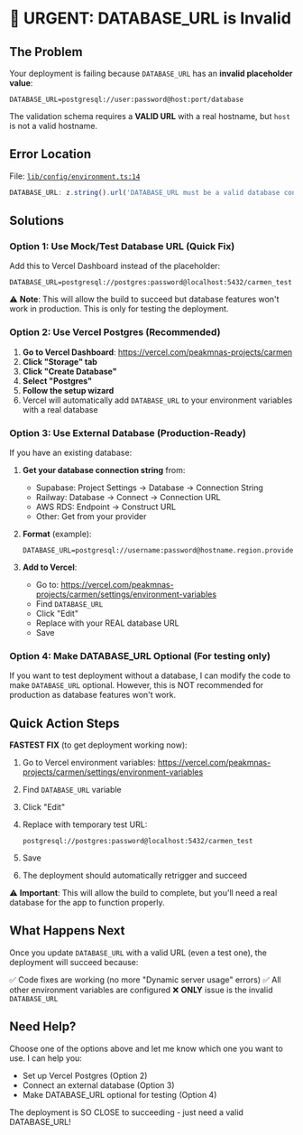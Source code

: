 # 🚨 URGENT: DATABASE_URL is Invalid

## The Problem

Your deployment is failing because `DATABASE_URL` has an **invalid placeholder value**:

```
DATABASE_URL=postgresql://user:password@host:port/database
```

The validation schema requires a **VALID URL** with a real hostname, but `host` is not a valid hostname.

## Error Location

File: [`lib/config/environment.ts:14`](file:///Users/peak/Documents/GitHub/carmen/lib/config/environment.ts#L14)

```typescript
DATABASE_URL: z.string().url('DATABASE_URL must be a valid database connection URL'),
```

## Solutions

### Option 1: Use Mock/Test Database URL (Quick Fix)

Add this to Vercel Dashboard instead of the placeholder:

```env
DATABASE_URL=postgresql://postgres:password@localhost:5432/carmen_test
```

⚠️ **Note**: This will allow the build to succeed but database features won't work in production. This is only for testing the deployment.

### Option 2: Use Vercel Postgres (Recommended)

1. **Go to Vercel Dashboard**: https://vercel.com/peakmnas-projects/carmen
2. **Click "Storage" tab**
3. **Click "Create Database"**
4. **Select "Postgres"**
5. **Follow the setup wizard**
6. Vercel will automatically add `DATABASE_URL` to your environment variables with a real database

### Option 3: Use External Database (Production-Ready)

If you have an existing database:

1. **Get your database connection string** from:
   - Supabase: Project Settings → Database → Connection String
   - Railway: Database → Connect → Connection URL
   - AWS RDS: Endpoint → Construct URL
   - Other: Get from your provider

2. **Format** (example):
   ```env
   DATABASE_URL=postgresql://username:password@hostname.region.provider.com:5432/database_name
   ```

3. **Add to Vercel**:
   - Go to: https://vercel.com/peakmnas-projects/carmen/settings/environment-variables
   - Find `DATABASE_URL`
   - Click "Edit"
   - Replace with your REAL database URL
   - Save

### Option 4: Make DATABASE_URL Optional (For testing only)

If you want to test deployment without a database, I can modify the code to make `DATABASE_URL` optional. However, this is NOT recommended for production as database features won't work.

## Quick Action Steps

**FASTEST FIX** (to get deployment working now):

1. Go to Vercel environment variables: https://vercel.com/peakmnas-projects/carmen/settings/environment-variables

2. Find `DATABASE_URL` variable

3. Click "Edit"

4. Replace with temporary test URL:
   ```
   postgresql://postgres:password@localhost:5432/carmen_test
   ```

5. Save

6. The deployment should automatically retrigger and succeed

⚠️ **Important**: This will allow the build to complete, but you'll need a real database for the app to function properly.

## What Happens Next

Once you update `DATABASE_URL` with a valid URL (even a test one), the deployment will succeed because:

✅ Code fixes are working (no more "Dynamic server usage" errors)
✅ All other environment variables are configured
❌ **ONLY** issue is the invalid `DATABASE_URL`

## Need Help?

Choose one of the options above and let me know which one you want to use. I can help you:
- Set up Vercel Postgres (Option 2)
- Connect an external database (Option 3)
- Make DATABASE_URL optional for testing (Option 4)

The deployment is SO CLOSE to succeeding - just need a valid DATABASE_URL!
